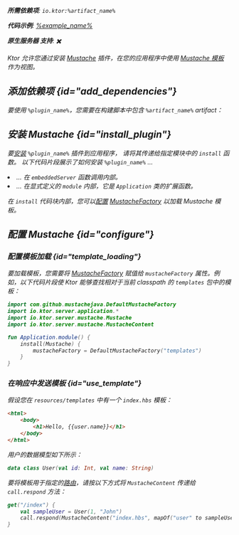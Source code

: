 [//]: # (title: Mustache)

<show-structure for="chapter" depth="2"/>
<primary-label ref="server-plugin"/>

[mustache_factory]: http://spullara.github.io/mustache/apidocs/com/github/mustachejava/MustacheFactory.html

<var name="plugin_name" value="Mustache"/>
<var name="package_name" value="io.ktor.server.mustache"/>
<var name="artifact_name" value="ktor-server-mustache"/>

<tldr>
<p>
<b>所需依赖项</b>: <code>io.ktor:%artifact_name%</code>
</p>
<var name="example_name" value="mustache"/>
<p>
    <b>代码示例</b>:
    <a href="https://github.com/ktorio/ktor-documentation/tree/%ktor_version%/codeSnippets/snippets/%example_name%">
        %example_name%
    </a>
</p>
<p>
    <b><Links href="/ktor/server-native" summary="Ktor 支持 Kotlin/Native，并允许您在无需额外运行时或虚拟机的情况下运行服务器。">原生服务器</Links> 支持</b>: ✖️
</p>
</tldr>

Ktor 允许您通过安装 [Mustache](https://api.ktor.io/ktor-server/ktor-server-plugins/ktor-server-mustache/io.ktor.server.mustache/-mustache) 插件，在您的应用程序中使用 [Mustache 模板](https://github.com/spullara/mustache.java) 作为视图。

## 添加依赖项 {id="add_dependencies"}

<p>
    要使用 <code>%plugin_name%</code>，您需要在构建脚本中包含 <code>%artifact_name%</code> artifact：
</p>
<Tabs group="languages">
    <TabItem title="Gradle (Kotlin)" group-key="kotlin">
        <code-block lang="Kotlin" code="            implementation(&quot;io.ktor:%artifact_name%:$ktor_version&quot;)"/>
    </TabItem>
    <TabItem title="Gradle (Groovy)" group-key="groovy">
        <code-block lang="Groovy" code="            implementation &quot;io.ktor:%artifact_name%:$ktor_version&quot;"/>
    </TabItem>
    <TabItem title="Maven" group-key="maven">
        <code-block lang="XML" code="            &lt;dependency&gt;&#10;                &lt;groupId&gt;io.ktor&lt;/groupId&gt;&#10;                &lt;artifactId&gt;%artifact_name%-jvm&lt;/artifactId&gt;&#10;                &lt;version&gt;${ktor_version}&lt;/version&gt;&#10;            &lt;/dependency&gt;"/>
    </TabItem>
</Tabs>

## 安装 Mustache {id="install_plugin"}

<p>
    要<a href="#install">安装</a> <code>%plugin_name%</code> 插件到应用程序，
    请将其传递给指定<Links href="/ktor/server-modules" summary="模块允许您通过对路由进行分组来构建应用程序。">模块</Links>中的 <code>install</code> 函数。
    以下代码片段展示了如何安装 <code>%plugin_name%</code> ...
</p>
<list>
    <li>
        ... 在 <code>embeddedServer</code> 函数调用内部。
    </li>
    <li>
        ... 在显式定义的 <code>module</code> 内部，它是 <code>Application</code> 类的扩展函数。
    </li>
</list>
<Tabs>
    <TabItem title="embeddedServer">
        <code-block lang="kotlin" code="            import io.ktor.server.engine.*&#10;            import io.ktor.server.netty.*&#10;            import io.ktor.server.application.*&#10;            import %package_name%.*&#10;&#10;            fun main() {&#10;                embeddedServer(Netty, port = 8080) {&#10;                    install(%plugin_name%)&#10;                    // ...&#10;                }.start(wait = true)&#10;            }"/>
    </TabItem>
    <TabItem title="module">
        <code-block lang="kotlin" code="            import io.ktor.server.application.*&#10;            import %package_name%.*&#10;            // ...&#10;            fun Application.module() {&#10;                install(%plugin_name%)&#10;                // ...&#10;            }"/>
    </TabItem>
</Tabs>

在 `install` 代码块内部，您可以[配置](#template_loading) [MustacheFactory][mustache_factory] 以加载 Mustache 模板。

## 配置 Mustache {id="configure"}
### 配置模板加载 {id="template_loading"}
要加载模板，您需要将 [MustacheFactory][mustache_factory] 赋值给 `mustacheFactory` 属性。例如，以下代码片段使 Ktor 能够查找相对于当前 classpath 的 `templates` 包中的模板：
```kotlin
import com.github.mustachejava.DefaultMustacheFactory
import io.ktor.server.application.*
import io.ktor.server.mustache.Mustache
import io.ktor.server.mustache.MustacheContent

fun Application.module() {
    install(Mustache) {
        mustacheFactory = DefaultMustacheFactory("templates")
    }
}
```

### 在响应中发送模板 {id="use_template"}
假设您在 `resources/templates` 中有一个 `index.hbs` 模板：
```html
<html>
    <body>
        <h1>Hello, {{user.name}}</h1>
    </body>
</html>
```

用户的数据模型如下所示：
```kotlin
data class User(val id: Int, val name: String)
```

要将模板用于指定的[路由](server-routing.md)，请按以下方式将 `MustacheContent` 传递给 `call.respond` 方法：
```kotlin
get("/index") {
    val sampleUser = User(1, "John")
    call.respond(MustacheContent("index.hbs", mapOf("user" to sampleUser)))
}